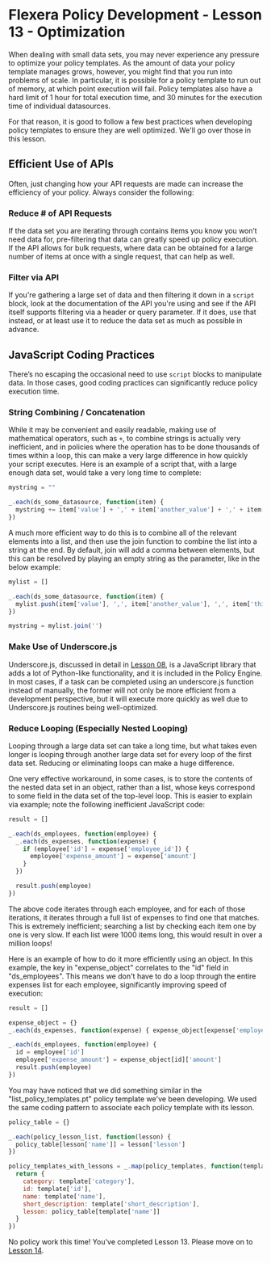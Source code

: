 # Flexera Policy Development - Lesson 13 - Optimization

When dealing with small data sets, you may never experience any pressure to optimize your policy templates. As the amount of data your policy template manages grows, however, you might find that you run into problems of scale. In particular, it is possible for a policy template to run out of memory, at which point execution will fail. Policy templates also have a hard limit of 1 hour for total execution time, and 30 minutes for the execution time of individual datasources.

For that reason, it is good to follow a few best practices when developing policy templates to ensure they are well optimized. We'll go over those in this lesson.

## Efficient Use of APIs

Often, just changing how your API requests are made can increase the efficiency of your policy. Always consider the following:

### Reduce # of API Requests

If the data set you are iterating through contains items you know you won’t need data for, pre-filtering that data can greatly speed up policy execution. If the API allows for bulk requests, where data can be obtained for a large number of items at once with a single request, that can help as well.

### Filter via API

If you're gathering a large set of data and then filtering it down in a `script` block, look at the documentation of the API you're using and see if the API itself supports filtering via a header or query parameter. If it does, use that instead, or at least use it to reduce the data set as much as possible in advance.

## JavaScript Coding Practices

There’s no escaping the occasional need to use `script` blocks to manipulate data. In those cases, good coding practices can significantly reduce policy execution time.

### String Combining / Concatenation

While it may be convenient and easily readable, making use of mathematical operators, such as `+`, to combine strings is actually very inefficient, and in policies where the operation has to be done thousands of times within a loop, this can make a very large difference in how quickly your script executes. Here is an example of a script that, with a large enough data set, would take a very long time to complete:

```javascript
mystring = ""

_.each(ds_some_datasource, function(item) {
  mystring += item['value'] + ',' + item['another_value'] + ',' + item['third_value'] + "\n"
})
```

A much more efficient way to do this is to combine all of the relevant elements into a list, and then use the join function to combine the list into a string at the end. By default, join will add a comma between elements, but this can be resolved by playing an empty string as the parameter, like in the below example:

```javascript
mylist = []

_.each(ds_some_datasource, function(item) {
  mylist.push(item['value'], ',', item['another_value'], ',', item['third_value'], "\n")
})

mystring = mylist.join('')
```

### Make Use of Underscore.js

Underscore.js, discussed in detail in [Lesson 08](https://github.com/flexera-public/policy_engine_training/blob/main/08_underscore/README.md), is a JavaScript library that adds a lot of Python-like functionality, and it is included in the Policy Engine. In most cases, if a task can be completed using an underscore.js function instead of manually, the former will not only be more efficient from a development perspective, but it will execute more quickly as well due to Underscore.js routines being well-optimized.

### Reduce Looping (Especially Nested Looping)

Looping through a large data set can take a long time, but what takes even longer is looping through another large data set for every loop of the first data set. Reducing or eliminating loops can make a huge difference.

One very effective workaround, in some cases, is to store the contents of the nested data set in an object, rather than a list, whose keys correspond to some field in the data set of the top-level loop. This is easier to explain via example; note the following inefficient JavaScript code:

```javascript
result = []

_.each(ds_employees, function(employee) {
  _.each(ds_expenses, function(expense) {
    if (employee['id'] = expense['employee_id']) {
      employee['expense_amount'] = expense['amount']
    }
  })

  result.push(employee)
})
```

The above code iterates through each employee, and for each of those iterations, it iterates through a full list of expenses to find one that matches. This is extremely inefficient; searching a list by checking each item one by one is very slow. If each list were 1000 items long, this would result in over a million loops!

Here is an example of how to do it more efficiently using an object. In this example, the key in "expense_object" correlates to the "id" field in "ds_employees". This means we don't have to do a loop through the entire expenses list for each employee, significantly improving speed of execution:

```javascript
result = []

expense_object = {}
_.each(ds_expenses, function(expense) { expense_object[expense['employee_id']] = expense })

_.each(ds_employees, function(employee) {
  id = employee['id']
  employee['expense_amount'] = expense_object[id]['amount']
  result.push(employee)
})
```

You may have noticed that we did something similar in the "list_policy_templates.pt" policy template we've been developing. We used the same coding pattern to associate each policy template with its lesson.

```javascript
policy_table = {}

_.each(policy_lesson_list, function(lesson) {
  policy_table[lesson['name']] = lesson['lesson']
})

policy_templates_with_lessons = _.map(policy_templates, function(template) {
  return {
    category: template['category'],
    id: template['id'],
    name: template['name'],
    short_description: template['short_description'],
    lesson: policy_table[template['name']]
  }
})
```

No policy work this time! You've completed Lesson 13. Please move on to [Lesson 14](https://github.com/flexera-public/policy_engine_training/blob/main/14_misc/README.md).
